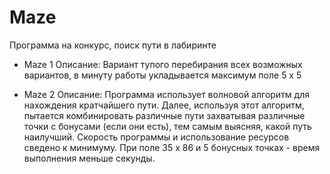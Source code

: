 # Maze
Программа на конкурс, поиск пути в лабиринте

* Maze 1
Описание: Вариант тупого перебирания всех возможных вариантов, в минуту работы укладывается максимум поле 5 x 5

* Maze 2
Описание: Программа использует волновой алгоритм для нахождения кратчайшего пути.
Далее, используя этот алгоритм, пытается комбинировать различные пути захватывая различные точки с бонусами (если они есть), тем самым выясняя, какой путь наилучший.
Скорость программы и использование ресурсов сведено к минимуму.
При поле 35 x 86 и 5 бонусных точках - время выполнения меньше секунды.
